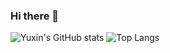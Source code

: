 ### Hi there 👋

<!--
**YuxinLi1/YuxinLi1** is a ✨ _special_ ✨ repository because its `README.md` (this file) appears on your GitHub profile.

Here are some ideas to get you started:

- 🔭 I’m currently working on ...
- 🌱 I’m currently learning ...
- 👯 I’m looking to collaborate on ...
- 🤔 I’m looking for help with ...
- 💬 Ask me about ...
- 📫 How to reach me: ...
- 😄 Pronouns: ...
- ⚡ Fun fact: ...
-->

![Yuxin's GitHub stats](https://github-readme-stats.vercel.app/api?username=YuxinLi1&show_icons=true&theme=algolia)
![Top Langs](https://github-readme-stats.vercel.app/api/top-langs/?username=YuxinLi1&layout=compact&exclude_repo=YuxinLi1.github.io&theme=gruvbox)
